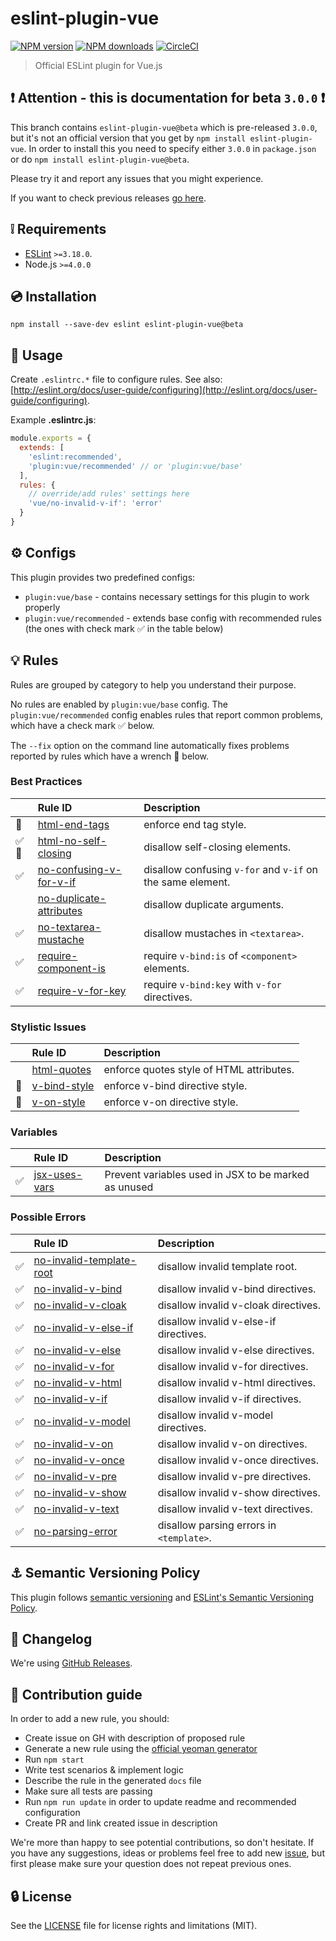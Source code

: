 # eslint-plugin-vue

[![NPM version](https://img.shields.io/npm/v/eslint-plugin-vue.svg?style=flat)](https://npmjs.org/package/eslint-plugin-vue)
[![NPM downloads](https://img.shields.io/npm/dm/eslint-plugin-vue.svg?style=flat)](https://npmjs.org/package/eslint-plugin-vue)
[![CircleCI](https://circleci.com/gh/vuejs/eslint-plugin-vue.svg?style=svg)](https://circleci.com/gh/vuejs/eslint-plugin-vue)

> Official ESLint plugin for Vue.js

## :exclamation: Attention - this is documentation for beta `3.0.0` :exclamation:

This branch contains `eslint-plugin-vue@beta` which is pre-released `3.0.0`, but it's not an official version that you get by `npm install eslint-plugin-vue`. In order to install this you need to specify either `3.0.0` in `package.json` or do `npm install eslint-plugin-vue@beta`.

Please try it and report any issues that you might experience.

If you want to check previous releases [go here](https://github.com/vuejs/eslint-plugin-vue/releases).

## :grey_exclamation: Requirements

- [ESLint](http://eslint.org/) `>=3.18.0`.
- Node.js `>=4.0.0`

## :cd: Installation

```
npm install --save-dev eslint eslint-plugin-vue@beta
```

## :rocket: Usage

Create `.eslintrc.*` file to configure rules. See also: [http://eslint.org/docs/user-guide/configuring](http://eslint.org/docs/user-guide/configuring).

Example **.eslintrc.js**:

```javascript
module.exports = {
  extends: [
    'eslint:recommended',
    'plugin:vue/recommended' // or 'plugin:vue/base'
  ],
  rules: {
    // override/add rules' settings here
    'vue/no-invalid-v-if': 'error'
  }
}
```

## ⚙ Configs

This plugin provides two predefined configs:
- `plugin:vue/base` - contains necessary settings for this plugin to work properly
- `plugin:vue/recommended` - extends base config with recommended rules (the ones with check mark :white_check_mark: in the table below)

## :bulb: Rules

Rules are grouped by category to help you understand their purpose.

No rules are enabled by `plugin:vue/base` config. The `plugin:vue/recommended` config enables rules that report common problems, which have a check mark :white_check_mark: below.

The `--fix` option on the command line automatically fixes problems reported by rules which have a wrench :wrench: below.

<!--RULES_TABLE_START-->

### Best Practices

|    | Rule ID | Description |
|:---|:--------|:------------|
| :wrench: | [html-end-tags](./docs/rules/html-end-tags.md) | enforce end tag style. |
| :white_check_mark::wrench: | [html-no-self-closing](./docs/rules/html-no-self-closing.md) | disallow self-closing elements. |
| :white_check_mark: | [no-confusing-v-for-v-if](./docs/rules/no-confusing-v-for-v-if.md) | disallow confusing `v-for` and `v-if` on the same element. |
|  | [no-duplicate-attributes](./docs/rules/no-duplicate-attributes.md) | disallow duplicate arguments. |
| :white_check_mark: | [no-textarea-mustache](./docs/rules/no-textarea-mustache.md) | disallow mustaches in `<textarea>`. |
| :white_check_mark: | [require-component-is](./docs/rules/require-component-is.md) | require `v-bind:is` of `<component>` elements. |
| :white_check_mark: | [require-v-for-key](./docs/rules/require-v-for-key.md) | require `v-bind:key` with `v-for` directives. |


### Stylistic Issues

|    | Rule ID | Description |
|:---|:--------|:------------|
|  | [html-quotes](./docs/rules/html-quotes.md) | enforce quotes style of HTML attributes. |
| :wrench: | [v-bind-style](./docs/rules/v-bind-style.md) | enforce v-bind directive style. |
| :wrench: | [v-on-style](./docs/rules/v-on-style.md) | enforce v-on directive style. |


### Variables

|    | Rule ID | Description |
|:---|:--------|:------------|
| :white_check_mark: | [jsx-uses-vars](./docs/rules/jsx-uses-vars.md) | Prevent variables used in JSX to be marked as unused |


### Possible Errors

|    | Rule ID | Description |
|:---|:--------|:------------|
| :white_check_mark: | [no-invalid-template-root](./docs/rules/no-invalid-template-root.md) | disallow invalid template root. |
| :white_check_mark: | [no-invalid-v-bind](./docs/rules/no-invalid-v-bind.md) | disallow invalid v-bind directives. |
| :white_check_mark: | [no-invalid-v-cloak](./docs/rules/no-invalid-v-cloak.md) | disallow invalid v-cloak directives. |
| :white_check_mark: | [no-invalid-v-else-if](./docs/rules/no-invalid-v-else-if.md) | disallow invalid v-else-if directives. |
| :white_check_mark: | [no-invalid-v-else](./docs/rules/no-invalid-v-else.md) | disallow invalid v-else directives. |
| :white_check_mark: | [no-invalid-v-for](./docs/rules/no-invalid-v-for.md) | disallow invalid v-for directives. |
| :white_check_mark: | [no-invalid-v-html](./docs/rules/no-invalid-v-html.md) | disallow invalid v-html directives. |
| :white_check_mark: | [no-invalid-v-if](./docs/rules/no-invalid-v-if.md) | disallow invalid v-if directives. |
| :white_check_mark: | [no-invalid-v-model](./docs/rules/no-invalid-v-model.md) | disallow invalid v-model directives. |
| :white_check_mark: | [no-invalid-v-on](./docs/rules/no-invalid-v-on.md) | disallow invalid v-on directives. |
| :white_check_mark: | [no-invalid-v-once](./docs/rules/no-invalid-v-once.md) | disallow invalid v-once directives. |
| :white_check_mark: | [no-invalid-v-pre](./docs/rules/no-invalid-v-pre.md) | disallow invalid v-pre directives. |
| :white_check_mark: | [no-invalid-v-show](./docs/rules/no-invalid-v-show.md) | disallow invalid v-show directives. |
| :white_check_mark: | [no-invalid-v-text](./docs/rules/no-invalid-v-text.md) | disallow invalid v-text directives. |
| :white_check_mark: | [no-parsing-error](./docs/rules/no-parsing-error.md) | disallow parsing errors in `<template>`. |

<!--RULES_TABLE_END-->

## :anchor: Semantic Versioning Policy

This plugin follows [semantic versioning](http://semver.org/) and [ESLint's Semantic Versioning Policy](https://github.com/eslint/eslint#semantic-versioning-policy).

## :newspaper: Changelog

We're using [GitHub Releases](https://github.com/vuejs/eslint-plugin-vue/releases).

## :beers: Contribution guide

In order to add a new rule, you should:
- Create issue on GH with description of proposed rule
- Generate a new rule using the [official yeoman generator](https://github.com/eslint/generator-eslint)
- Run `npm start`
- Write test scenarios & implement logic
- Describe the rule in the generated `docs` file
- Make sure all tests are passing
- Run `npm run update` in order to update readme and recommended configuration
- Create PR and link created issue in description

We're more than happy to see potential contributions, so don't hesitate. If you have any suggestions, ideas or problems feel free to add new [issue](https://github.com/vuejs/eslint-plugin-vue/issues), but first please make sure your question does not repeat previous ones.

## :lock: License

See the [LICENSE](LICENSE) file for license rights and limitations (MIT).

